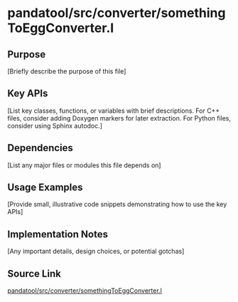 # pandatool/src/converter/somethingToEggConverter.I

## Purpose
[Briefly describe the purpose of this file]

## Key APIs
[List key classes, functions, or variables with brief descriptions.
For C++ files, consider adding Doxygen markers for later extraction.
For Python files, consider using Sphinx autodoc.]

## Dependencies
[List any major files or modules this file depends on]

## Usage Examples
[Provide small, illustrative code snippets demonstrating how to use the key APIs]

## Implementation Notes
[Any important details, design choices, or potential gotchas]

## Source Link
[pandatool/src/converter/somethingToEggConverter.I](link_to_source_repository/pandatool/src/converter/somethingToEggConverter.I)
